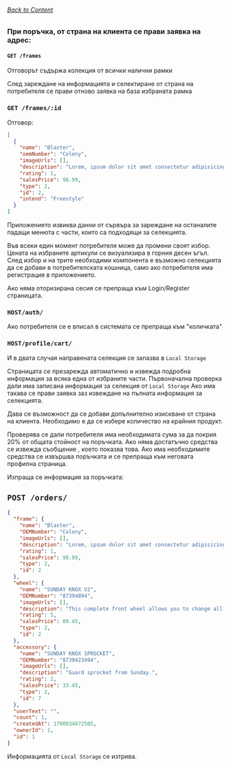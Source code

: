 ###### [Back to Content](/FrontEndReadMeFiles/README.md)

### При поръчка, от страна на клиента се прави заявка на адрес:

#### `GET /frames`

<!-- #### `GET /api/accountpage/frames` -->

Отговорът съдържа колекция от всички налични рамки

След зареждане на информацията и селектиране от страна на потребителя се прави отново заявка на база избраната рамка

### `GET /frames/:id`

<!-- ### `GET /api/accountpage/frames/:id` -->

Отговор:

```json
[
  {
    "name": "Blaster",
    "oemNumber": "Colony",
    "imageUrls": [],
    "description": "Lorem, ipsum dolor sit amet consectetur adipisicing elit.",
    "rating": 1,
    "salesPrice": 98.99,
    "type": 2,
    "id": 2,
    "intend": "Freestyle"
  }
]
```

Приложението извиква данни от сървъра за зареждане на останалите падащи менюта с части, които са подходящи за селекцията.

Във всеки един момент потребителя може да промени своят избор. Цената на избраните артикули се визуализира в горния десен ъгъл.
След избор и на трите необходими компонента е възможно селекцията да се добави в потребителската кошница, само ако потребителя има регистрация в приложението.

Ако няма оторизирана сесия се препраща към Login/Register страницата.

### `HOST/auth/`

Ако потребителя се е вписал в системата се препраща към "количката"

### `HOST/profile/cart/`

И в двата случая направената селекция се запазва в `Local Storage`

Страницата се презарежда автоматично и извежда подробна информация за всяка една от избраните части.
Първоначална проверка дали има записана информация за селекция от `Local Storage`
Ако има такава се прави заявка заз извеждане на пълната информация за селекцията.

<!-- TODO: MISSING ENDPOINT!!!!! -->

Дава се възможност да се добави допълнително изискване от страна на клиента. Необходимо е да се избере количество на крайния продукт.

Проверява се дали потребителя има необходимата сума за да покрия 20% от общата стойност на поръчката.
Ако няма достатъчно средства се извежда съобщение , което показва това.
Ако има необходимите средства се извършва поръчката и се препраща към неговата профилна страница.

Изпраща се информация за поръчката:

## `POST /orders/`

```json
{
  "frame": {
    "name": "Blaster",
    "OEMNumber": "Colony",
    "imageUrls": [],
    "description": "Lorem, ipsum dolor sit amet consectetur adipisicing elit.",
    "rating": 1,
    "salesPrice": 98.99,
    "type": 2,
    "id": 2
  },
  "wheel": {
    "name": "SUNDAY KNOX V2",
    "OEMNumber": "87394894",
    "imageUrls": [],
    "description": "This complete front wheel allows you to change all your old parts ",
    "rating": 5,
    "salesPrice": 89.45,
    "type": 2,
    "id": 2
  },
  "accessory": {
    "name": "SUNDAY KNOX SPROCKET",
    "OEMNumber": "8739423494",
    "imageUrls": [],
    "description": "Guard sprocket from Sunday.",
    "rating": 2,
    "salesPrice": 33.45,
    "type": 2,
    "id": 7
  },
  "userText": "",
  "count": 1,
  "createdAt": 1700934872505,
  "ownerId": 1,
  "id": 1
}
```

Информацията от `Local Storage` се изтрива.
